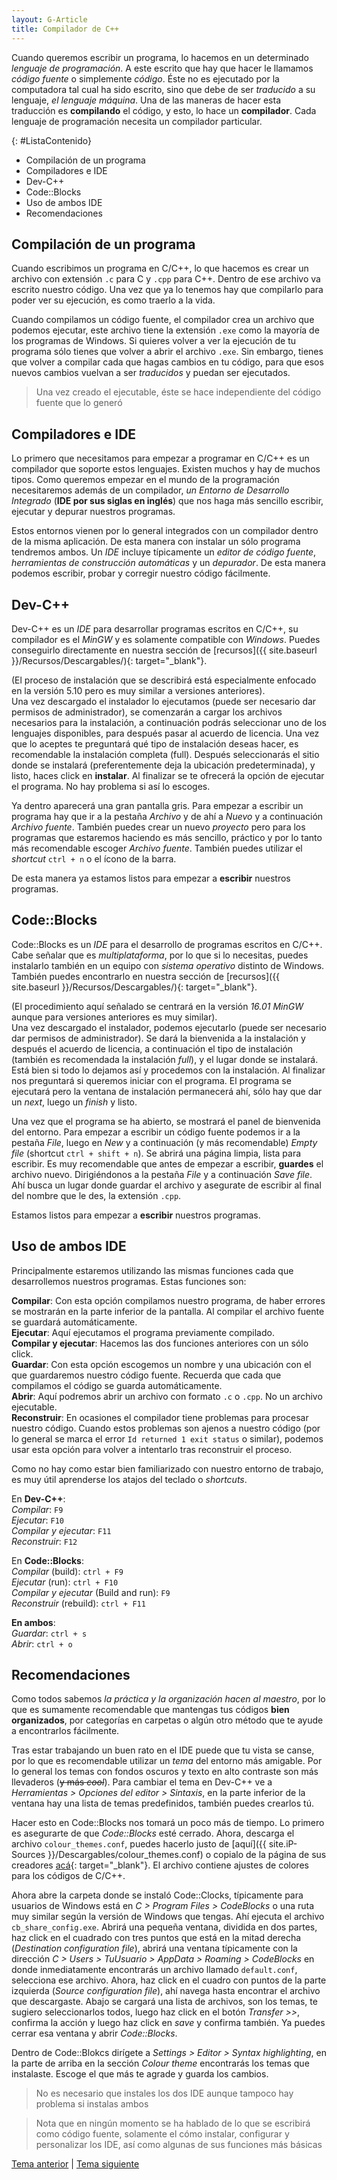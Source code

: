 ```yaml
---
layout: G-Article
title: Compilador de C++
---
```


Cuando queremos escribir un programa, lo hacemos en un determinado *lenguaje de programación*. A este escrito que hay que hacer le llamamos *código fuente* o simplemente *código*. Éste no es ejecutado por la computadora tal cual ha sido escrito, sino que debe de ser *traducido* a su lenguaje, *el lenguaje máquina*. Una de las maneras de hacer esta traducción es **compilando** el código, y esto, lo hace un **compilador**. Cada lenguaje de programación necesita un compilador particular.

{: #ListaContenido}
- Compilación de un programa
- Compiladores e IDE
- Dev-C++
- Code::Blocks
- Uso de ambos IDE
- Recomendaciones

## Compilación de un programa

Cuando escribimos un programa en C/C++, lo que hacemos es crear un archivo con extensión `.c` para C y `.cpp` para C++. Dentro de ese archivo va escrito nuestro código. Una vez que ya lo tenemos hay que compilarlo para poder ver su ejecución, <span>es como traerlo a la vida.</span>

Cuando compilamos un código fuente, el compilador crea un archivo que podemos ejecutar, este archivo tiene la extensión `.exe` como la mayoría de los programas de Windows. Si quieres volver a ver la ejecución de tu programa sólo tienes que volver a abrir el archivo `.exe`. Sin embargo, tienes que volver a compilar cada que hagas cambios en tu código, para que esos nuevos cambios vuelvan a ser *traducidos* y puedan ser ejecutados.

> Una vez creado el ejecutable, éste se hace independiente del código fuente que lo generó

## Compiladores e IDE

Lo primero que necesitamos para empezar a programar en C/C++ es un compilador que soporte estos lenguajes. Existen muchos y hay de muchos tipos. Como queremos empezar en el mundo de la programación necesitaremos además de un compilador, *un Entorno de Desarrollo Integrado* (**IDE por sus siglas en inglés**) que nos haga más sencillo escribir, ejecutar y depurar nuestros programas.

Estos entornos vienen por lo general integrados con un compilador dentro de la misma aplicación. De esta manera con instalar un sólo programa tendremos ambos. Un *IDE* incluye típicamente un *editor de código fuente*, *herramientas de construcción automáticas* y un *depurador*. De esta manera podemos escribir, probar y corregir nuestro código fácilmente.

## Dev-C++

Dev-C++ es un *IDE* para desarrollar programas escritos en C/C++, su compilador es el *MinGW* y es solamente compatible con *Windows*. Puedes conseguirlo directamente en nuestra sección de [recursos]({{ site.baseurl }}/Recursos/Descargables/){: target="_blank"}.

(<span>El proceso de instalación que se describirá está especialmente enfocado en la versión 5.10 pero es muy similar a versiones anteriores</span>).
<br>
Una vez descargado el instalador lo ejecutamos (puede ser necesario dar permisos de administrador), se comenzarán a cargar los archivos necesarios para la instalación, a continuación podrás seleccionar uno de los lenguajes disponibles, para después pasar al acuerdo de licencia. Una vez que lo aceptes te preguntará qué tipo de instalación deseas hacer, es recomendable la instalación completa (full). Después seleccionarás el sitio donde se instalará (preferentemente deja la ubicación predeterminada), y listo, haces click en **instalar**. Al finalizar se te ofrecerá la opción de ejecutar el programa. No hay problema si así lo escoges.

Ya dentro aparecerá una gran pantalla gris. Para empezar a escribir un programa hay que ir a la pestaña *Archivo* y de ahí a *Nuevo* y a continuación *Archivo fuente*. También puedes crear un nuevo *proyecto* pero para los programas que estaremos haciendo es más sencillo, práctico y por lo tanto más recomendable escoger *Archivo fuente*. También puedes utilizar el *shortcut* `ctrl + n` o el ícono de la barra.

<span>De esta manera ya estamos listos para empezar a **escribir** nuestros programas.</span>

## Code::Blocks

Code::Blocks es un *IDE* para el desarrollo de programas escritos en C/C++. Cabe señalar que es *multiplataforma*, por lo que si lo necesitas, puedes instalarlo también en un equipo con *sistema operativo* distinto de Windows. También puedes encontrarlo en nuestra sección de [recursos]({{ site.baseurl }}/Recursos/Descargables/){: target="_blank"}.

(<span>El procedimiento aquí señalado se centrará en la versión *16.01 MinGW* aunque para versiones anteriores es muy similar</span>).
<br>
Una vez descargado el instalador, podemos ejecutarlo (puede ser necesario dar permisos de administrador). Se dará la bienvenida a la instalación y después el acuerdo de licencia, a continuación el tipo de instalación (también es recomendada la instalación *full*), y el lugar donde se instalará. Está bien si todo lo dejamos así y procedemos con la instalación. Al finalizar nos preguntará si queremos iniciar con el programa. El programa se ejecutará pero la ventana de instalación permanecerá ahí, sólo hay que dar un *next*, luego un *finish* y listo.

Una vez que el programa se ha abierto, se mostrará el panel de bienvenida del entorno. Para empezar a escribir un código fuente podemos ir a la pestaña *File*, luego en *New* y a continuación (<span>y más recomendable</span>) *Empty file* (shortcut `ctrl + shift + n`). Se abrirá una página limpia, lista para escribir. Es muy recomendable que antes de empezar a escribir, **guardes** el archivo nuevo. Dirigiéndonos a la pestaña *File* y a continuación *Save file*. Ahí busca un lugar donde guardar el archivo y asegurate de escribir al final del nombre que le des, la extensión `.cpp`.

<span>Estamos listos para empezar a **escribir** nuestros programas.</span>

## Uso de ambos IDE

Principalmente estaremos utilizando las mismas funciones cada que desarrollemos nuestros programas. Estas funciones son:

**Compilar**: Con esta opción compilamos nuestro programa, de haber errores se mostrarán en la parte inferior de la pantalla. Al compilar el archivo fuente se guardará automáticamente.
<br>
**Ejecutar**: Aquí ejecutamos el programa previamente compilado.
<br>
**Compilar y ejecutar**: Hacemos las dos funciones anteriores con un sólo click.
<br>
**Guardar**: Con esta opción escogemos un nombre y una ubicación con el que guardaremos nuestro código fuente. Recuerda que cada que compilamos el código se guarda automáticamente.
<br>
**Abrir**: Aquí podremos abrir un archivo con formato `.c` o `.cpp`. No un archivo ejecutable.
<br>
**Reconstruir**: En ocasiones el compilador tiene problemas para procesar nuestro código. Cuando estos problemas son ajenos a nuestro código (por lo general se marca el error `Id returned 1 exit status` o similar), podemos usar esta opción para volver a intentarlo tras reconstruir el proceso.

Como no hay como estar bien familiarizado con nuestro entorno de trabajo, es muy útil aprenderse los atajos del teclado o *shortcuts*.

En **Dev-C++**: <br>
*Compilar*: `F9` <br>
*Ejecutar*: `F10` <br>
*Compilar y ejecutar*: `F11` <br>
*Reconstruir*: `F12`

En **Code::Blocks**: <br>
*Compilar* (build): `ctrl + F9` <br>
*Ejecutar* (run): `ctrl + F10` <br>
*Compilar y ejecutar* (Build and run): `F9` <br>
*Reconstruir* (rebuild): `ctrl + F11`

**En ambos**: <br>
*Guardar*: `ctrl + s` <br>
*Abrir*: `ctrl + o`

## Recomendaciones

Como todos sabemos *la práctica y la organización hacen al maestro*, por lo que es sumamente recomendable que mantengas tus códigos **bien organizados**, por categorías en carpetas o algún otro método que te ayude a encontrarlos fácilmente.

Tras estar trabajando un buen rato en el IDE puede que tu vista se canse, por lo que es recomendable utilizar un *tema* del entorno más amigable. Por lo general los temas con fondos oscuros y texto en alto contraste son más llevaderos (<s>y más <i>cool</i></s>). Para cambiar el tema en Dev-C++ ve a *Herramientas > Opciones del editor > Sintaxis*, en la parte inferior de la ventana hay una lista de temas predefinidos, también puedes crearlos tú. 

Hacer esto en Code::Blocks nos tomará un poco más de tiempo. Lo primero es asegurarte de que *Code::Blocks* esté cerrado. Ahora, descarga el archivo `colour_themes.conf`, puedes hacerlo justo de [aquí]({{ site.iP-Sources }}/Descargables/colour_themes.conf) o copialo de la página de sus creadores [acá](http://wiki.codeblocks.org/index.php?title=Syntax_highlighting_custom_colour_themes){: target="_blank"}. El archivo contiene ajustes de colores para los códigos de C/C++.

Ahora abre la carpeta donde se instaló Code::Clocks, típicamente para usuarios de Windows está en *C > Program Files > CodeBlocks* o una ruta muy similar según la versión de Windows que tengas. Ahí ejecuta el archivo `cb_share_config.exe`. Abrirá una pequeña ventana, dividida en dos partes, haz click en el cuadrado con tres puntos que está en la mitad derecha (*Destination configuration file*), abrirá una ventana típicamente con la dirección *C > Users > TuUsuario > AppData > Roaming > CodeBlocks* en donde inmediatamente encontrarás un archivo llamado `default.conf`, selecciona ese archivo. Ahora, haz click en el cuadro con puntos de la parte izquierda (*Source configuration file*), ahí navega hasta encontrar el archivo que descargaste. Abajo se cargará una lista de archivos, son los temas, te sugiero seleccionarlos todos, luego haz click en el botón *Transfer >>*, confirma la acción y luego haz click en *save* y confirma también. Ya puedes cerrar esa ventana y abrir *Code::Blocks*.

Dentro de Code::Blokcs dirígete a *Settings > Editor > Syntax highlighting*, en la parte de arriba en la sección *Colour theme* encontrarás los temas que instalaste. Escoge el que más te agrade y guarda los cambios.

> No es necesario que instales los dos IDE aunque tampoco hay problema si instalas ambos

> Nota que en ningún momento se ha hablado de lo que se escribirá como código fuente, solamente el cómo instalar, configurar y personalizar los IDE, así como algunas de sus funciones más básicas

<div class="Nav">
	<a href="{{ site.baseurl }}/C++/Introduccion/">Tema anterior</a> | <a href="{{ site.baseurl }}/C++/Introduccion/Variables/">Tema siguiente</a>
</div>
